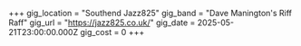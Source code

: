 +++
gig_location = "Southend Jazz825"
gig_band = "Dave Manington's Riff Raff"
gig_url = "https://jazz825.co.uk/"
gig_date = 2025-05-21T23:00:00.000Z
gig_cost = 0
+++

